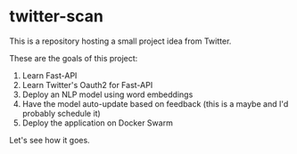 # twitter-scan

This is a repository hosting a small project idea from Twitter.

These are the goals of this project:

1. Learn Fast-API
2. Learn Twitter's Oauth2 for Fast-API
3. Deploy an NLP model using word embeddings
4. Have the model auto-update based on feedback (this is a maybe and I'd probably schedule it)
5. Deploy the application on Docker Swarm

Let's see how it goes.
